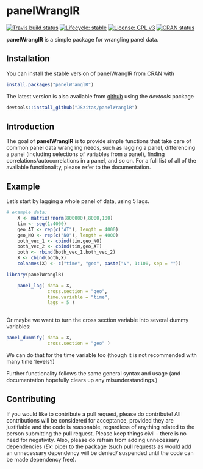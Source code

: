 
<!-- README.md is generated from README.Rmd. Please edit that file -->

# panelWranglR

<!-- badges: start -->

[![Travis build
status](https://travis-ci.org/JSzitas/panelWranglR.svg?branch=master)](https://travis-ci.org/JSzitas/panelWranglR)
[![Lifecycle:
stable](https://img.shields.io/badge/lifecycle-stable-green.svg)](https://www.tidyverse.org/lifecycle/#stable)
[![License: GPL
v3](https://img.shields.io/badge/License-GPLv3-blue.svg)](https://www.gnu.org/licenses/gpl-3.0)
[![CRAN
status](https://www.r-pkg.org/badges/version/panelWranglR)](https://CRAN.R-project.org/package=panelWranglR)
<!-- badges: end -->

**panelWranglR** is a simple package for wrangling panel data.

## Installation

You can install the stable version of panelWranglR from
[CRAN](https://CRAN.R-project.org) with

``` r
install.packages("panelWranglR")
```

The latest version is also available from
[github](https://github.com/JSzitas/panelWranglR) using the *devtools*
package

``` r
devtools::install_github("JSzitas/panelWranglR")
```

## Introduction

The goal of **panelWranglR** is to provide simple functions that take
care of common panel data wrangling needs, such as lagging a panel,
differencing a panel (including selections of variables from a panel),
finding correlations/autocorrelations in a panel, and so on. For a full
list of all of the available functionality, please refer to the
documentation.

## Example

Let’s start by lagging a whole panel of data, using 5 lags.

``` r
# example data: 
    X <- matrix(rnorm(800000),8000,100)
    tim <- seq(1:4000)
    geo_AT <- rep(c("AT"), length = 4000)
    geo_NO <- rep(c("NO"), length = 4000)
    both_vec_1 <- cbind(tim,geo_NO)
    both_vec_2 <- cbind(tim,geo_AT)
    both <- rbind(both_vec_1,both_vec_2)
    X <- cbind(both,X)
    colnames(X) <- c("time", "geo", paste("V", 1:100, sep = ""))

library(panelWranglR)

    panel_lag( data = X, 
               cross.section = "geo",
               time.variable = "time",
               lags = 5 )    
    
```

Or maybe we want to turn the cross section variable into several dummy
variables:

``` r
panel_dummify( data = X,
               cross.section = "geo" )
```

We can do that for the time variable too (though it is not recommended
with many time ‘levels’\!)

Further functionality follows the same general syntax and usage (and
documentation hopefully clears up any misunderstandings.)

## Contributing

If you would like to contribute a pull request, please do contribute\!
All contributions will be considered for acceptance, provided they are
justifiable and the code is reasonable, regardless of anything related
to the person submitting the pull request. Please keep things civil -
there is no need for negativity. Also, please do refrain from adding
unnecessary dependencies (*Ex:* pipe) to the package (such pull requests
as would add an unnecessary dependency will be denied/ suspended until
the code can be made dependency free).
